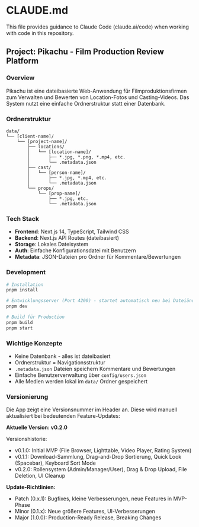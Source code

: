 # CLAUDE.md

This file provides guidance to Claude Code (claude.ai/code) when working with code in this repository.

## Project: Pikachu - Film Production Review Platform

### Overview
Pikachu ist eine dateibasierte Web-Anwendung für Filmproduktionsfirmen zum Verwalten und Bewerten von Location-Fotos und Casting-Videos. Das System nutzt eine einfache Ordnerstruktur statt einer Datenbank.

### Ordnerstruktur
```
data/
└── [client-name]/
    └── [project-name]/
        ├── locations/
        │   └── [location-name]/
        │       ├── *.jpg, *.png, *.mp4, etc.
        │       └── .metadata.json
        ├── cast/
        │   └── [person-name]/
        │       ├── *.jpg, *.mp4, etc.
        │       └── .metadata.json
        └── props/
            └── [prop-name]/
                ├── *.jpg, etc.
                └── .metadata.json
```

### Tech Stack
- **Frontend**: Next.js 14, TypeScript, Tailwind CSS
- **Backend**: Next.js API Routes (dateibasiert)
- **Storage**: Lokales Dateisystem
- **Auth**: Einfache Konfigurationsdatei mit Benutzern
- **Metadata**: JSON-Dateien pro Ordner für Kommentare/Bewertungen

### Development
```bash
# Installation
pnpm install

# Entwicklungsserver (Port 4200) - startet automatisch neu bei Dateiänderungen
pnpm dev

# Build für Production
pnpm build
pnpm start
```

### Wichtige Konzepte
- Keine Datenbank - alles ist dateibasiert
- Ordnerstruktur = Navigationsstruktur
- `.metadata.json` Dateien speichern Kommentare und Bewertungen
- Einfache Benutzerverwaltung über `config/users.json`
- Alle Medien werden lokal im `data/` Ordner gespeichert

### Versionierung
Die App zeigt eine Versionsnummer im Header an. Diese wird manuell aktualisiert bei bedeutenden Feature-Updates:

**Aktuelle Version: v0.2.0**

Versionshistorie:
- v0.1.0: Initial MVP (File Browser, Lighttable, Video Player, Rating System)
- v0.1.1: Download-Sammlung, Drag-and-Drop Sortierung, Quick Look (Spacebar), Keyboard Sort Mode
- v0.2.0: Rollensystem (Admin/Manager/User), Drag & Drop Upload, File Deletion, UI Cleanup

**Update-Richtlinien:**
- Patch (0.x.1): Bugfixes, kleine Verbesserungen, neue Features in MVP-Phase
- Minor (0.1.x): Neue größere Features, UI-Verbesserungen  
- Major (1.0.0): Production-Ready Release, Breaking Changes